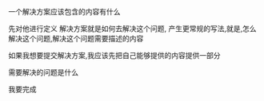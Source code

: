 一个解决方案应该包含的内容有什么

先对他进行定义
解决方案就是如何去解决这个问题, 产生更常规的写法,就是,怎么解决这个问题,解决这个问题需要描述的内容

如果我想要提交解决方案,我应该先把自己能够提供的内容提供一部分

需要解决的问题是什么

我要完成